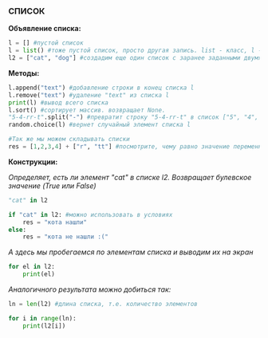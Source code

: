 ### СПИСОК

**Объявление списка:**
```py
l = [] #пустой список
l = list() #тоже пустой список, просто другая запись. list - класс, l - объект класса list. 
l2 = ["cat", "dog"] #создадим еще один список с заранее заданными двумя элементами
```

**Методы:**
```py
l.append("text") #добавление строки в конец списка l
l.remove("text") #удаление "text" из списка l
print(l) #вывод всего списка
l.sort() #сортирует массив. возвращает None.
"5-4-rr-t".split("-") #превратит строку "5-4-rr-t" в список ["5", "4", "rr", "t"]
random.choice(l) #вернет случайный элемент списка l

#Так же мы можем складывать списки
res = [1,2,3,4] + ["r", "tt"] #посмотрите, чему равно значение переменной res
```

**Конструкции:**

*Определяет, есть ли элемент "cat" в списке l2. Возвращает булевское значение (True или False)*
```py
"cat" in l2 

if "cat" in l2: #можно использовать в условиях
    res = "кота нашли"
else:
    res = "кота не нашли :("
```

*А здесь мы пробегаемся по элементам списка и выводим их на экран*
```py
for el in l2:
    print(el)
```

*Аналогичного результата можно добиться так:*
```py
ln = len(l2) #длина списка, т.е. количество элементов

for i in range(ln):
    print(l2[i]) 
```